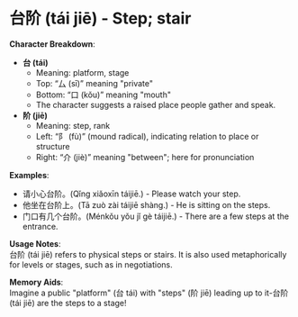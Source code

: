 # **台阶 (tái jiē) - Step; stair**

**Character Breakdown**:  
- **台 (tái)**
  - Meaning: platform, stage
  - Top: “厶 (sī)” meaning "private"
  - Bottom: “口 (kǒu)” meaning "mouth"
  - The character suggests a raised place people gather and speak.  
- **阶 (jiē)**
  - Meaning: step, rank
  - Left: “阝 (fù)” (mound radical), indicating relation to place or structure
  - Right: “介 (jiè)” meaning "between"; here for pronunciation

**Examples**:  
- 请小心台阶。(Qǐng xiǎoxīn táijiē.) - Please watch your step.  
- 他坐在台阶上。(Tā zuò zài táijiē shàng.) - He is sitting on the steps.  
- 门口有几个台阶。(Ménkǒu yǒu jǐ gè táijiē.) - There are a few steps at the entrance.

**Usage Notes**:  
台阶 (tái jiē) refers to physical steps or stairs. It is also used metaphorically for levels or stages, such as in negotiations.

**Memory Aids**:  
Imagine a public "platform" (台 tái) with "steps" (阶 jiē) leading up to it-台阶 (tái jiē) are the steps to a stage!